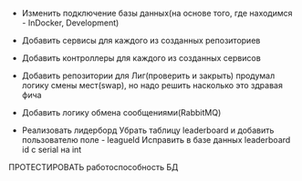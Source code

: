 - Изменить подключение базы данных(на основе того, где находимся - InDocker, Development)

- Добавить сервисы для каждого из созданных репозиториев

- Добавить контроллеры для каждого из созданных сервисов

- Добавить репозитории для
  Лиг(проверить и закрыть)
    продумал логику смены мест(swap), но надо решить насколько это здравая фича


- Добавить логику обмена сообщениями(RabbitMQ)
- Реализовать лидерборд
  Убрать таблицу leaderboard и добавить пользователю поле - leagueId
  Исправить в базе данных leaderboard id с serial на int

ПРОТЕСТИРОВАТЬ работоспособность БД